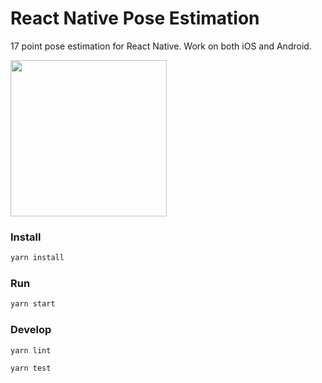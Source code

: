# React Native Pose Estimation

17 point pose estimation for React Native. Work on both iOS and Android.

<img width="250" src="https://user-images.githubusercontent.com/2933593/152198567-2c907e5a-449d-4cc2-9654-01c17bb88785.jpg" />


### Install

```sh
yarn install
```

### Run

```sh
yarn start
```

### Develop

```sh
yarn lint
```

```sh
yarn test
```
